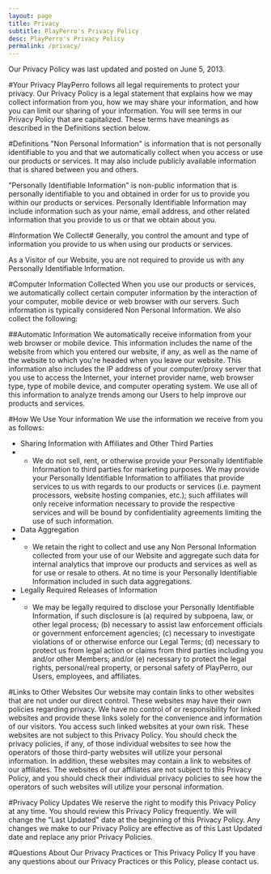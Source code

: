 ```yaml
---
layout: page
title: Privacy
subtitle: PlayPerro's Privacy Policy
desc: PlayPerro's Privacy Policy
permalink: /privacy/
---
```


Our Privacy Policy was last updated and posted on June 5, 2013.

#Your Privacy
PlayPerro follows all legal requirements to protect your privacy. Our Privacy Policy is a legal statement that explains how we may collect information from you, how we may share your information, and how you can limit our sharing of your information. You will see terms in our Privacy Policy that are capitalized. These terms have meanings as described in the Definitions section below.

#Definitions
"Non Personal Information" is information that is not personally identifiable to you and that we automatically collect when you access or use our products or services. It may also include publicly available information that is shared between you and others.

"Personally Identifiable Information" is non-public information that is personally identifiable to you and obtained in order for us to provide you within our products or services. Personally Identifiable Information may include information such as your name, email address, and other related information that you provide to us or that we obtain about you.

#Information We Collect#
Generally, you control the amount and type of information you provide to us when using our products or services.

As a Visitor of our Website, you are not required to provide us with any Personally Identifiable Information.

#Computer Information Collected
When you use our products or services, we automatically collect certain computer information by the interaction of your computer, mobile device or web browser with our servers. Such information is typically considered Non Personal Information. We also collect the following:

##Automatic Information
We automatically receive information from your web browser or mobile device. This information includes the name of the website from which you entered our website, if any, as well as the name of the website to which you're headed when you leave our website. This information also includes the IP address of your computer/proxy server that you use to access the Internet, your internet provider name, web browser type, type of mobile device, and computer operating system. We use all of this information to analyze trends among our Users to help improve our products and services.

#How We Use Your information
We use the information we receive from you as follows:

- Sharing Information with Affiliates and Other Third Parties
- - We do not sell, rent, or otherwise provide your Personally Identifiable Information to third parties for marketing purposes. We may provide your Personally Identifiable Information to affiliates that provide services to us with regards to our products or services (i.e. payment processors, website hosting companies, etc.); such affiliates will only receive information necessary to provide the respective services and will be bound by confidentiality agreements limiting the use of such information.
- Data Aggregation
- - We retain the right to collect and use any Non Personal Information collected from your use of our Website and aggregate such data for internal analytics that improve our products and services as well as for use or resale to others. At no time is your Personally Identifiable Information included in such data aggregations.
- Legally Required Releases of Information
- - We may be legally required to disclose your Personally Identifiable Information, if such disclosure is (a) required by subpoena, law, or other legal process; (b) necessary to assist law enforcement officials or government enforcement agencies; (c) necessary to investigate violations of or otherwise enforce our Legal Terms; (d) necessary to protect us from legal action or claims from third parties including you and/or other Members; and/or (e) necessary to protect the legal rights, personal/real property, or personal safety of PlayPerro, our Users, employees, and affiliates.

#Links to Other Websites
Our website may contain links to other websites that are not under our direct control. These websites may have their own policies regarding privacy. We have no control of or responsibility for linked websites and provide these links solely for the convenience and information of our visitors. You access such linked websites at your own risk. These websites are not subject to this Privacy Policy. You should check the privacy policies, if any, of those individual websites to see how the operators of those third-party websites will utilize your personal information. In addition, these websites may contain a link to websites of our affiliates. The websites of our affiliates are not subject to this Privacy Policy, and you should check their individual privacy policies to see how the operators of such websites will utilize your personal information.

#Privacy Policy Updates
We reserve the right to modify this Privacy Policy at any time. You should review this Privacy Policy frequently. We will change the "Last Updated" date at the beginning of this Privacy Policy. Any changes we make to our Privacy Policy are effective as of this Last Updated date and replace any prior Privacy Policies.

#Questions About Our Privacy Practices or This Privacy Policy
If you have any questions about our Privacy Practices or this Policy, please contact us.
